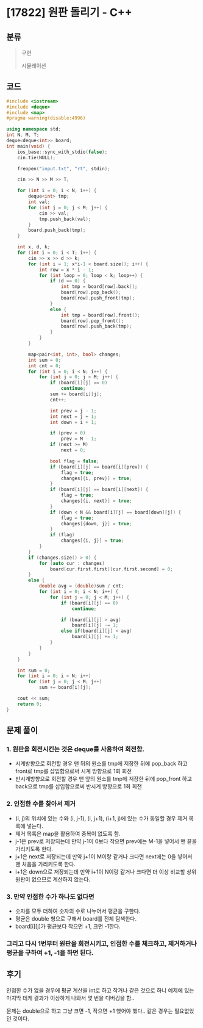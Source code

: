 # [17822] 원판 돌리기 - C++

## 분류
> 구현
>
> 시뮬레이션

## 코드
```c++
#include <iostream>
#include <deque>
#include <map>
#pragma warning(disable:4996)

using namespace std;
int N, M, T;
deque<deque<int>> board;
int main(void) {
	ios_base::sync_with_stdio(false);
	cin.tie(NULL);

	freopen("input.txt", "rt", stdin);

	cin >> N >> M >> T;

	for (int i = 0; i < N; i++) {
		deque<int> tmp;
		int val;
		for (int j = 0; j < M; j++) {
			cin >> val;
			tmp.push_back(val);
		}
		board.push_back(tmp);
	}

	int x, d, k;
	for (int i = 0; i < T; i++) {
		cin >> x >> d >> k;
		for (int i = 1; x*i-1 < board.size(); i++) {
			int row = x * i - 1;
			for (int loop = 0; loop < k; loop++) {
				if (d == 0) {
					int tmp = board[row].back();
					board[row].pop_back();
					board[row].push_front(tmp);
				} 
				else {
					int tmp = board[row].front();
					board[row].pop_front();
					board[row].push_back(tmp);
				}
			}
		}

		map<pair<int, int>, bool> changes;
		int sum = 0;
		int cnt = 0;
		for (int i = 0; i < N; i++) {
			for (int j = 0; j < M; j++) {
				if (board[i][j] == 0)
					continue;
				sum += board[i][j];
				cnt++;

				int prev = j - 1;
				int next = j + 1;
				int down = i + 1;

				if (prev < 0)
					prev = M - 1;
				if (next >= M)
					next = 0;

				bool flag = false;
				if (board[i][j] == board[i][prev]) {
					flag = true;
					changes[{i, prev}] = true;
				}
				if (board[i][j] == board[i][next]) {
					flag = true;
					changes[{i, next}] = true;
				}
				if (down < N && board[i][j] == board[down][j]) {
					flag = true;
					changes[{down, j}] = true;
				}
				if (flag)
					changes[{i, j}] = true;
			}
		}
		if (changes.size() > 0) {
			for (auto cur : changes)
				board[cur.first.first][cur.first.second] = 0;
		}
		else {
			double avg = (double)sum / cnt;
			for (int i = 0; i < N; i++) {
				for (int j = 0; j < M; j++) {
					if (board[i][j] == 0)
						continue;

					if (board[i][j] > avg)
						board[i][j] -= 1;
					else if(board[i][j] < avg)
						board[i][j] += 1;
				}
			}
		}
	}

	int sum = 0;
	for (int i = 0; i < N; i++)
		for (int j = 0; j < M; j++)
			sum += board[i][j];

	cout << sum;
	return 0;
}
```

## 문제 풀이
### 1. 원판을 회전시킨는 것은 deque를 사용하여 회전함.
- 시계방향으로 회전할 경우 맨 뒤의 원소를 tmp에 저장한 뒤에 pop_back 하고 front로 tmp를 삽입함으로써 시계 방향으로 1회 회전
- 반시계방향으로 회전할 경우 맨 앞의 원소를 tmp에 저장한 뒤에 pop_front 하고 back으로 tmp를 삽입함으로써 반시계 방향으로 1회 회전

### 2. 인접한 수를 찾아서 제거
- (i, j)의 위치에 있는 수와 (i, j-1), (i, j+1), (i+1, j)에 있는 수가 동일할 경우 제거 목록에 넣는다.
- 제거 목록은 map을 활용하여 중복이 없도록 함.
- j-1은 prev로 저장되는데 만약 j-1이 0보다 작으면 prev에는 M-1을 넣어서 맨 끝을 가리키도록 한다.
- j+1은 next로 저장되는데 만약 j+1이 M이랑 같거나 크다면 next에는 0을 넣어서 맨 처음을 가리키도록 한다.
- i+1은 down으로 저장되는데 만약 i+1이 N이랑 같거나 크다면 더 이상 비교할 상위 원판이 없으므로 계산하지 않는다.

### 3. 만약 인접한 수가 하나도 없다면
- 숫자를 모두 더하여 숫자의 수로 나누어서 평균을 구한다.
- 평균은 double 형으로 구해서 board를 전체 탐색한다.
- board[i][j]가 평균보다 작으면 +1, 크면 -1한다.

### 그리고 다시 1번부터 원판을 회전시키고, 인접한 수를 체크하고, 제거하거나 평균을 구하여 +1, -1을 하면 된다.

## 후기
인접한 수가 없을 경우에 평균 계산을 int로 하고 작거나 같은 것으로 하니 예제에 있는 마지막 테케 결과가 이상하게 나와서 몇 번을 디버깅을 함..

문제는 double으로 하고 그냥 크면 -1, 작으면 +1 했어야 했다.. 같은 경우는 필요없었던 것이다.